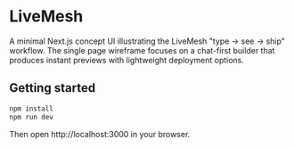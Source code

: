 # LiveMesh

A minimal Next.js concept UI illustrating the LiveMesh "type → see → ship" workflow. The single page wireframe focuses on a chat-first builder that produces instant previews with lightweight deployment options.

## Getting started

```bash
npm install
npm run dev
```

Then open http://localhost:3000 in your browser.
